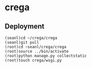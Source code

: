 # crega

## Deployment
    (seanl)cd ~/crega/crega
    (seanl)git pull
    (root)cd ~seanl/crega/crega
    (root)source ../bin/activate
    (root)python manage.py collectstatic
    (root)touch crega/wsgi.py
